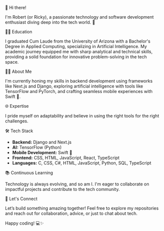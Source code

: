 👋 Hi there!

I'm Robert (or Ricky), a passionate technology and software development enthusiast diving deep into the tech world. 🚀

👨‍🎓 Education

I graduated Cum Laude from the University of Arizona with a Bachelor's Degree in Applied Computing, specializing in Artificial Intelligence. My academic journey equipped me with sharp analytical and technical skills, providing a solid foundation for innovative problem-solving in the tech space.

👨‍💻 About Me

I'm currently honing my skills in backend development using frameworks like Next.js and Django, exploring artificial intelligence with tools like TensorFlow and PyTorch, and crafting seamless mobile experiences with Swift 📱.

🌐 Expertise

I pride myself on adaptability and believe in using the right tools for the right challenges.

🛠️ Tech Stack

- **Backend:** Django and Next.js 
- **AI:** TensorFlow (Python)  
- **Mobile Development:** Swift 📱   
- **Frontend:** CSS, HTML, JavaScript, React, TypeScript  
- **Languages:** C, CSS, C#, HTML, JavaScript, Python, SQL, TypeScript  

📚 Continuous Learning

Technology is always evolving, and so am I. I'm eager to collaborate on impactful projects and contribute to the tech community.

🤝 Let's Connect

Let’s build something amazing together! Feel free to explore my repositories and reach out for collaboration, advice, or just to chat about tech.

Happy coding! 💻✨
